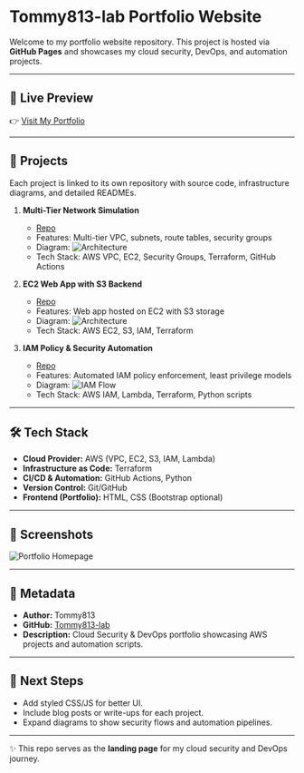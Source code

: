 ﻿# Tommy813-lab Portfolio Website

Welcome to my portfolio website repository. This project is hosted via **GitHub Pages** and showcases my cloud security, DevOps, and automation projects.

---

## 🔗 Live Preview
👉 [Visit My Portfolio](https://tommy813-lab.github.io)

---

## 📂 Projects
Each project is linked to its own repository with source code, infrastructure diagrams, and detailed READMEs.

1. **Multi-Tier Network Simulation**  
   - [Repo](https://github.com/Tommy813-lab/multi-tier-network-sim)  
   - Features: Multi-tier VPC, subnets, route tables, security groups  
   - Diagram: ![Architecture](docs/images/multi-tier-diagram.png)  
   - Tech Stack: AWS VPC, EC2, Security Groups, Terraform, GitHub Actions

2. **EC2 Web App with S3 Backend**  
   - [Repo](https://github.com/Tommy813-lab/ec2-webapp-with-s3-backend)  
   - Features: Web app hosted on EC2 with S3 storage  
   - Diagram: ![Architecture](docs/images/ec2-s3-architecture.png)  
   - Tech Stack: AWS EC2, S3, IAM, Terraform

3. **IAM Policy & Security Automation**  
   - [Repo](https://github.com/Tommy813-lab/iam-security-automation)  
   - Features: Automated IAM policy enforcement, least privilege models  
   - Diagram: ![IAM Flow](docs/images/iam-diagram.png)  
   - Tech Stack: AWS IAM, Lambda, Terraform, Python scripts

---

## 🛠️ Tech Stack
- **Cloud Provider:** AWS (VPC, EC2, S3, IAM, Lambda)
- **Infrastructure as Code:** Terraform
- **CI/CD & Automation:** GitHub Actions, Python
- **Version Control:** Git/GitHub
- **Frontend (Portfolio):** HTML, CSS (Bootstrap optional)

---

## 📸 Screenshots
![Portfolio Homepage](docs/images/portfolio-home.png)

---

## 📑 Metadata
- **Author:** Tommy813
- **GitHub:** [Tommy813-lab](https://github.com/Tommy813-lab)
- **Description:** Cloud Security & DevOps portfolio showcasing AWS projects and automation scripts.

---

## 🚀 Next Steps
- Add styled CSS/JS for better UI.
- Include blog posts or write-ups for each project.
- Expand diagrams to show security flows and automation pipelines.

---

✨ This repo serves as the **landing page** for my cloud security and DevOps journey.
